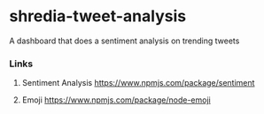 # shredia-tweet-analysis
A dashboard that does a sentiment analysis on trending tweets


### Links

1. Sentiment Analysis
   https://www.npmjs.com/package/sentiment

2. Emoji
   https://www.npmjs.com/package/node-emoji
